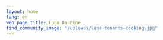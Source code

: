 ```yaml
---
layout: home
lang: en
web_page_title: Luna On Pine
find_community_image: "/uploads/luna-tenants-cooking.jpg"
---
```




